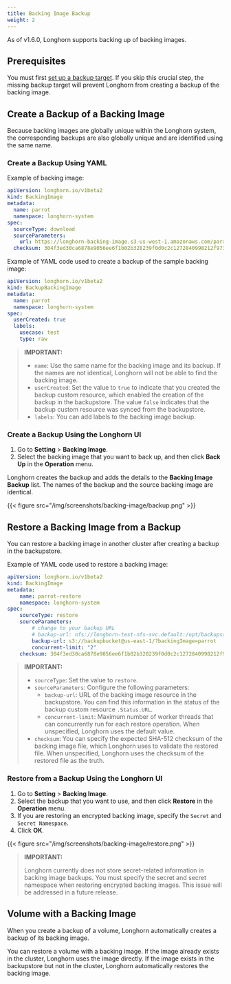 ```yaml
---
title: Backing Image Backup
weight: 2
---
```


As of v1.6.0, Longhorn supports backing up of backing images.

## Prerequisites

You must first [set up a backup target](../../../snapshots-and-backups/backup-and-restore/set-backup-target). If you skip this crucial step, the missing backup target will prevent Longhorn from creating a backup of the backing image.

## Create a Backup of a Backing Image

Because backing images are globally unique within the Longhorn system, the corresponding backups are also globally unique and are identified using the same name.

### Create a Backup Using YAML

Example of backing image:
```yaml
apiVersion: longhorn.io/v1beta2
kind: BackingImage
metadata:
  name: parrot
  namespace: longhorn-system
spec:
  sourceType: download
  sourceParameters:
    url: https://longhorn-backing-image.s3-us-west-1.amazonaws.com/parrot.raw
  checksum: 304f3ed30ca6878e9056ee6f1b02b328239f0d0c2c1272840998212f9734b196371560b3b939037e4f4c2884ce457c2cbc9f0621f4f5d1ca983983c8cdf8cd9a
```

Example of YAML code used to create a backup of the sample backing image:
```yaml
apiVersion: longhorn.io/v1beta2
kind: BackupBackingImage
metadata:
  name: parrot
  namespace: longhorn-system
spec:
  userCreated: true
  labels:
    usecase: test
    type: raw
```

> **IMPORTANT:**
> - `name`: Use the same name for the backing image and its backup. If the names are not identical, Longhorn will not be able to find the backing image.
> - `userCreated`: Set the value to `true` to indicate that you created the backup custom resource, which enabled the creation of the backup in the backupstore. The value `false` indicates that the backup custom resource was synced from the backupstore.
> - `labels`: You can add labels to the backing image backup.

### Create a Backup Using the Longhorn UI
1. Go to **Setting** > **Backing Image**.
2. Select the backing image that you want to back up, and then click **Back Up** in the **Operation** menu.

Longhorn creates the backup and adds the details to the **Backing Image Backup** list.  The names of the backup and the source backing image are identical.

{{< figure src="/img/screenshots/backing-image/backup.png" >}}


## Restore a Backing Image from a Backup
You can restore a backing image in another cluster after creating a backup in the backupstore.

Example of YAML code used to restore a backing image:
```yaml
apiVersion: longhorn.io/v1beta2
kind: BackingImage
metadata:
    name: parrot-restore
    namespace: longhorn-system
spec:
    sourceType: restore
    sourceParameters:
        # change to your backup URL
        # backup-url: nfs://longhorn-test-nfs-svc.default:/opt/backupstore?backingImage=parrot
        backup-url: s3://backupbucket@us-east-1/?backingImage=parrot
        concurrent-limit: "2"
    checksum: 304f3ed30ca6878e9056ee6f1b02b328239f0d0c2c1272840998212f9734b196371560b3b939037e4f4c2884ce457c2cbc9f0621f4f5d1ca983983c8cdf8cd9a
```

> **IMPORTANT:**
> - `sourceType`: Set the value to `restore`.
> - `sourceParameters`: Configure the following parameters:
>   - `backup-url`: URL of the backing image resource in the backupstore. You can find this information in the status of the backup custom resource `.Status.URL`.
>   - `concurrent-limit`: Maximum number of worker threads that can concurrently run for each restore operation. When unspecified, Longhorn uses the default value.
> - `checksum`: You can specify the expected SHA-512 checksum of the backing image file, which Longhorn uses to validate the restored file. When unspecified, Longhorn uses the checksum of the restored file as the truth.

### Restore from a Backup Using the Longhorn UI
1. Go to **Setting** > **Backing Image**.
2. Select the backup that you want to use, and then click **Restore** in the **Operation** menu.
3. If you are restoring an encrypted backing image, specify the `Secret` and `Secret Namespace`.
4. Click **OK**.

{{< figure src="/img/screenshots/backing-image/restore.png" >}}

> **IMPORTANT:**
>
> Longhorn currently does not store secret-related information in backing image backups. You must specify the secret and secret namespace when restoring encrypted backing images. This issue will be addressed in a future release.

## Volume with a Backing Image

When you create a backup of a volume, Longhorn automatically creates a backup of its backing image.

You can restore a volume with a backing image. If the image already exists in the cluster, Longhorn uses the image directly. If the image exists in the backupstore but not in the cluster, Longhorn automatically restores the backing image.
